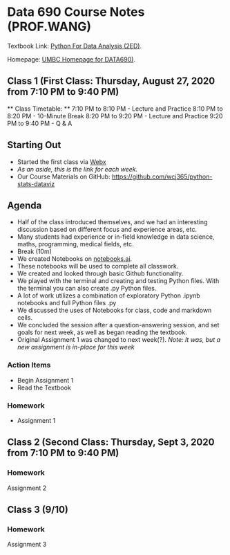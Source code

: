 # Data 690 Course Notes (PROF.WANG)

Textbook Link:
[Python For Data Analysis (2ED)](https://www.programmer-books.com/wp-content/uploads/2019/04/Python-for-Data-Analysis-2nd-Edition.pdf).

Homepage:
[UMBC Homepage for DATA690)](https://blackboard.umbc.edu/ultra/courses/_58304_1/cl/outline).

## Class 1 (First Class: Thursday, August 27, 2020 from 7:10 PM to 9:40 PM)
** Class Timetable: **
7:10 PM to 8:10 PM - Lecture and Practice
8:10 PM to 8:20 PM - 10-Minute Break
8:20 PM to 9:20 PM - Lecture and Practice
9:20 PM to 9:40 PM - Q & A

## Starting Out
- Started the first class via [Webx](https://umbc.webex.com/meet/jaywang)
- *As an aside, this is the link for each week.*
- Our Course Materials on GitHub:  https://github.com/wcj365/python-stats-dataviz

## Agenda
- Half of the class introduced themselves, and we had an interesting discussion based on different focus and experience areas, etc.
- Many students had experience or in-field knowledge in data science, maths, programming, medical fields, etc.
- Break (10m)
- We created Notebooks on [notebooks.ai](http://www.notebooks.ai).
- These notebooks will be used to complete all classwork.
- We created and looked through basic Github functionality.
- We played with the terminal and creating and testing Python files. With the terminal you can also create .py Python files.
- A lot of work utilizes a combination of exploratory Python .ipynb notebooks and full Python files .py
- We discussed the uses of Notebooks for class, code and markdown cells.
- We concluded the session after a question-answering session, and set goals for next week, as well as began reading the textbook.
- Original Assignment 1 was changed to next week(?). *Note: It was, but a new assignment is in-place for this week*

### Action Items
- Begin Assignment 1
- Read the Textbook

### Homework
- Assignment 1

## Class 2 (Second Class: Thursday, Sept 3, 2020 from 7:10 PM to 9:40 PM)

### Homework
Assignment 2

## Class 3 (9/10)

### Homework
Assignment 3
